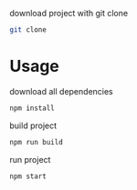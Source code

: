 download project with git clone
```bash
git clone
```
# Usage
download all dependencies
```bash
npm install
```
build project
```bash
npm run build
```
run project
```bash
npm start
```
